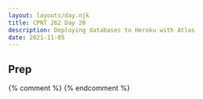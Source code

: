 ```yaml
---
layout: layouts/day.njk
title: CPNT 262 Day 20
description: Deploying databases to Heroku with Atlas
date: 2021-11-05
---
```


## Prep

{% comment %}
{% endcomment %}